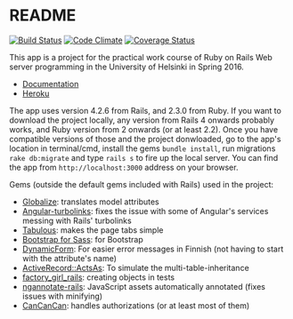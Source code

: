 # README

[![Build Status](https://travis-ci.org/tuomokar/Finnish-municipalities.svg?branch=master)](https://travis-ci.org/tuomokar/Finnish-municipalities)
[![Code Climate](https://codeclimate.com/github/tuomokar/Finnish-municipalities/badges/gpa.svg)](https://codeclimate.com/github/tuomokar/Finnish-municipalities)
[![Coverage Status](https://coveralls.io/repos/github/tuomokar/Finnish-municipalities/badge.svg?branch=master)](https://coveralls.io/github/tuomokar/Finnish-municipalities?branch=master)

This app is a project for the practical work course of Ruby on Rails Web server programming 
in the University of Helsinki in Spring 2016.

- [Documentation](https://github.com/tuomokar/Finnish-municipalities/wiki)
- [Heroku](http://seefinland.herokuapp.com/)

The app uses version 4.2.6 from Rails, and 2.3.0 from Ruby. If you want to download the project locally, any version from Rails 4 onwards probably works, and Ruby version from 2 onwards (or at least 2.2). Once you have compatible versions of those and the project donwloaded, go to the app's location in terminal/cmd, install the gems `bundle install`, run migrations `rake db:migrate` and type `rails s` to fire up the local server. You can find the app from `http://localhost:3000` address on your browser.

Gems (outside the default gems included with Rails) used in the project:
- [Globalize](https://github.com/globalize/globalize): translates model attributes
- [Angular-turbolinks](https://github.com/cdunn/angular-turbolinks): fixes the issue with some of Angular's services messing with Rails' turbolinks
- [Tabulous](https://github.com/techiferous/tabulous): makes the page tabs simple
- [Bootstrap for Sass](https://github.com/twbs/bootstrap-sass): for Bootstrap
- [DynamicForm](https://github.com/joelmoss/dynamic_form): For easier error messages in Finnish (not having to start with the attribute's name)
- [ActiveRecord::ActsAs](https://github.com/hzamani/active_record-acts_as): To simulate the multi-table-inheritance
- [factory_girl_rails](https://github.com/thoughtbot/factory_girl_rails): creating objects in tests
- [ngannotate-rails](https://github.com/kikonen/ngannotate-rails): JavaScript assets automatically annotated (fixes issues with minifying)
- [CanCanCan](https://github.com/CanCanCommunity/cancancan): handles authorizations (or at least most of them)
